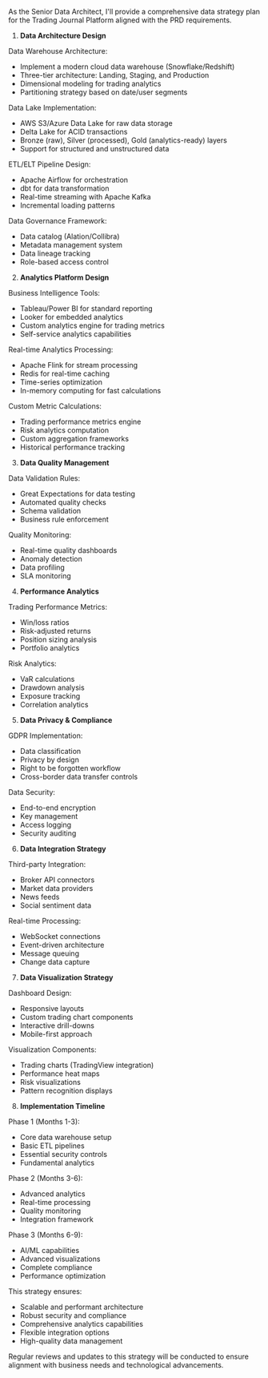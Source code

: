 As the Senior Data Architect, I'll provide a comprehensive data strategy plan for the Trading Journal Platform aligned with the PRD requirements.

1. **Data Architecture Design**

Data Warehouse Architecture:
- Implement a modern cloud data warehouse (Snowflake/Redshift)
- Three-tier architecture: Landing, Staging, and Production
- Dimensional modeling for trading analytics
- Partitioning strategy based on date/user segments

Data Lake Implementation:
- AWS S3/Azure Data Lake for raw data storage
- Delta Lake for ACID transactions
- Bronze (raw), Silver (processed), Gold (analytics-ready) layers
- Support for structured and unstructured data

ETL/ELT Pipeline Design:
- Apache Airflow for orchestration
- dbt for data transformation
- Real-time streaming with Apache Kafka
- Incremental loading patterns

Data Governance Framework:
- Data catalog (Alation/Collibra)
- Metadata management system
- Data lineage tracking
- Role-based access control

2. **Analytics Platform Design**

Business Intelligence Tools:
- Tableau/Power BI for standard reporting
- Looker for embedded analytics
- Custom analytics engine for trading metrics
- Self-service analytics capabilities

Real-time Analytics Processing:
- Apache Flink for stream processing
- Redis for real-time caching
- Time-series optimization
- In-memory computing for fast calculations

Custom Metric Calculations:
- Trading performance metrics engine
- Risk analytics computation
- Custom aggregation frameworks
- Historical performance tracking

3. **Data Quality Management**

Data Validation Rules:
- Great Expectations for data testing
- Automated quality checks
- Schema validation
- Business rule enforcement

Quality Monitoring:
- Real-time quality dashboards
- Anomaly detection
- Data profiling
- SLA monitoring

4. **Performance Analytics**

Trading Performance Metrics:
- Win/loss ratios
- Risk-adjusted returns
- Position sizing analysis
- Portfolio analytics

Risk Analytics:
- VaR calculations
- Drawdown analysis
- Exposure tracking
- Correlation analytics

5. **Data Privacy & Compliance**

GDPR Implementation:
- Data classification
- Privacy by design
- Right to be forgotten workflow
- Cross-border data transfer controls

Data Security:
- End-to-end encryption
- Key management
- Access logging
- Security auditing

6. **Data Integration Strategy**

Third-party Integration:
- Broker API connectors
- Market data providers
- News feeds
- Social sentiment data

Real-time Processing:
- WebSocket connections
- Event-driven architecture
- Message queuing
- Change data capture

7. **Data Visualization Strategy**

Dashboard Design:
- Responsive layouts
- Custom trading chart components
- Interactive drill-downs
- Mobile-first approach

Visualization Components:
- Trading charts (TradingView integration)
- Performance heat maps
- Risk visualizations
- Pattern recognition displays

8. **Implementation Timeline**

Phase 1 (Months 1-3):
- Core data warehouse setup
- Basic ETL pipelines
- Essential security controls
- Fundamental analytics

Phase 2 (Months 3-6):
- Advanced analytics
- Real-time processing
- Quality monitoring
- Integration framework

Phase 3 (Months 6-9):
- AI/ML capabilities
- Advanced visualizations
- Complete compliance
- Performance optimization

This strategy ensures:
- Scalable and performant architecture
- Robust security and compliance
- Comprehensive analytics capabilities
- Flexible integration options
- High-quality data management

Regular reviews and updates to this strategy will be conducted to ensure alignment with business needs and technological advancements.